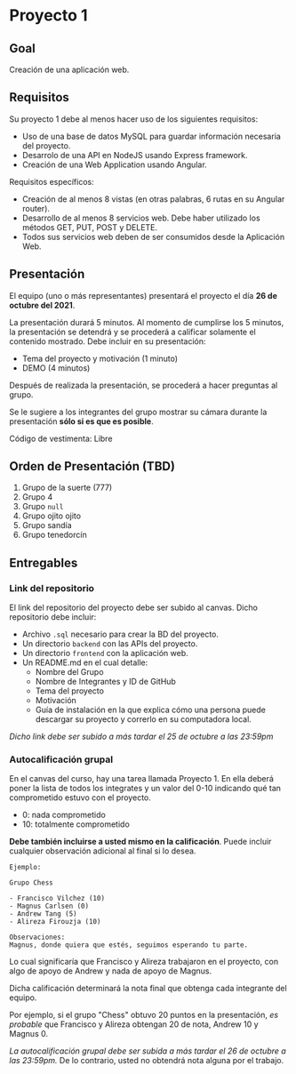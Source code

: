 # Proyecto 1

## Goal

Creación de una aplicación web.

## Requisitos

Su proyecto 1 debe al menos hacer uso de los siguientes requisitos:

- Uso de una base de datos MySQL para guardar información necesaria del proyecto.
- Desarrolo de una API en NodeJS usando Express framework.
- Creación de una Web Application usando Angular.

Requisitos específicos:

- Creación de al menos 8 vistas (en otras palabras, 6 rutas en su Angular router).
- Desarrollo de al menos 8 servicios web. Debe haber utilizado los métodos GET, PUT, POST y DELETE.
- Todos sus servicios web deben de ser consumidos desde la Aplicación Web.

## Presentación

El equipo (uno o más representantes) presentará el proyecto el día **26 de octubre del 2021**.

La presentación durará 5 minutos. Al momento de cumplirse los 5 minutos, la presentación se detendrá y se procederá a calificar solamente el contenido mostrado. Debe incluir en su presentación:

- Tema del proyecto y motivación (1 minuto)
- DEMO (4 minutos)

Después de realizada la presentación, se procederá a hacer preguntas al grupo.

Se le sugiere a los integrantes del grupo mostrar su cámara durante la presentación **sólo si es que es posible**.

Código de vestimenta: Libre

## Orden de Presentación (TBD)

1. Grupo de la suerte (777)
2. Grupo 4
3. Grupo `null`
4. Grupo ojito ojito
5. Grupo sandía
6. Grupo tenedorcín

## Entregables

### Link del repositorio

El link del repositorio del proyecto debe ser subido al canvas. Dicho repositorio debe incluir:

- Archivo `.sql` necesario para crear la BD del proyecto.
- Un directorio `backend` con las APIs del proyecto.
- Un directorio `frontend` con la aplicación web.
- Un README.md en el cual detalle:
  - Nombre del Grupo
  - Nombre de Integrantes y ID de GitHub
  - Tema del proyecto
  - Motivación
  - Guía de instalación en la que explica cómo una persona puede descargar su proyecto y correrlo en su computadora local.

*Dicho link debe ser subido a más tardar el 25 de octubre a las 23:59pm*

### Autocalificación grupal

En el canvas del curso, hay una tarea llamada Proyecto 1. En ella deberá poner la lista de todos los integrates y un valor del 0-10 indicando qué tan comprometido estuvo con el proyecto. 

- 0: nada comprometido
- 10: totalmente comprometido

**Debe también incluirse a usted mismo en la calificación**. Puede incluir cualquier observación adicional al final si lo desea.

```
Ejemplo:

Grupo Chess

- Francisco Vilchez (10)
- Magnus Carlsen (0)
- Andrew Tang (5)
- Alireza Firouzja (10)

Observaciones:
Magnus, donde quiera que estés, seguimos esperando tu parte.
```

Lo cual significaría que Francisco y Alireza trabajaron en el proyecto, con algo de apoyo de Andrew y nada de apoyo de Magnus.

Dicha calificación determinará la nota final que obtenga cada integrante del equipo.

Por ejemplo, si el grupo "Chess" obtuvo 20 puntos en la presentación, *es probable* que Francisco y Alireza obtengan 20 de nota, Andrew 10 y Magnus 0.

*La autocalificación grupal debe ser subida a más tardar el 26 de octubre a las 23:59pm.* De lo contrario, usted no obtendrá nota alguna por el trabajo.
